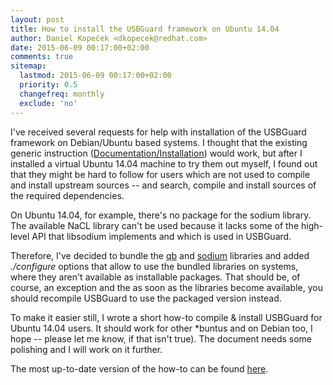 ```yaml
---
layout: post
title: How to install the USBGuard framework on Ubuntu 14.04
author: Daniel Kopeček <dkopecek@redhat.com>
date: 2015-06-09 00:17:00+02:00
comments: true
sitemap:
  lastmod: 2015-06-09 00:17:00+02:00
  priority: 0.5
  changefreq: monthly
  exclude: 'no'
---
```


I've received several requests for help with installation of the USBGuard
framework on Debian/Ubuntu based systems. I thought that the existing generic
instruction ([Documentation/Installation](https://dkopecek.github.io/usbguard/documentation/compilation.html))
would work, but after I installed a virtual Ubuntu 14.04 machine to try them
out myself, I found out that they might be hard to follow for users which are
not used to compile and install upstream sources -- and search, compile and
install sources of the required dependencies.

On Ubuntu 14.04, for example, there's no package for the sodium library. The
available NaCL library can't be used because it lacks some of the high-level
API that libsodium implements and which is used in USBGuard.

Therefore, I've decided to bundle the [qb](https://github.com/ClusterLabs/libqb)
and [sodium](https://github.com/jedisct1/libsodium) libraries and added *./configure*
options that allow to use the bundled libraries on systems, where they aren't available
as installable packages. That should be, of course, an exception and the as soon as the
libraries become available, you should recompile USBGuard to use the packaged version
instead.

To make it easier still, I wrote a short how-to compile & install USBGuard for Ubuntu
14.04 users. It should work for other \*buntus and on Debian too, I hope -- please let
me know, if that isn't true). The document needs some polishing and I will work on it
further.

The most up-to-date version of the how-to can be found [here](https://github.com/dkopecek/usbguard/blob/master/doc/usbguard-on-ubuntu-14.04.md).
